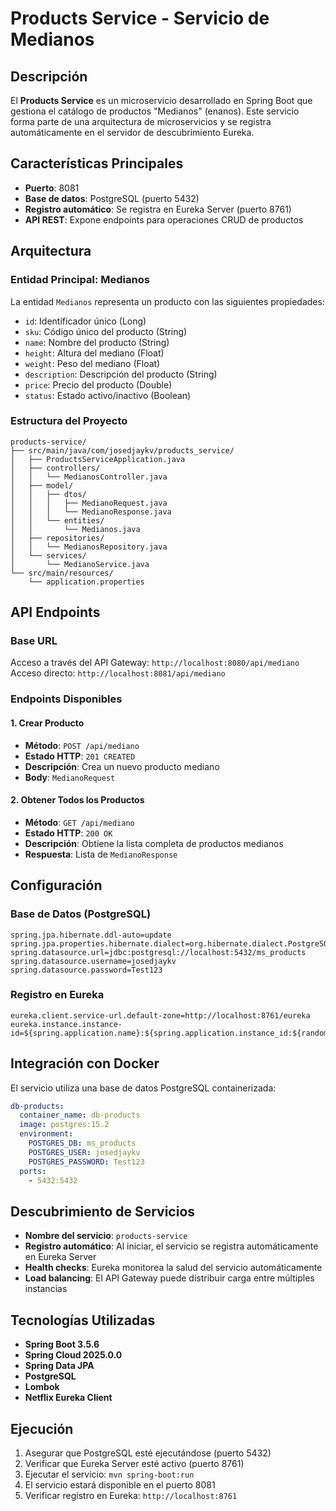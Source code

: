 # Products Service - Servicio de Medianos

## Descripción
El **Products Service** es un microservicio desarrollado en Spring Boot que gestiona el catálogo de productos "Medianos" (enanos). Este servicio forma parte de una arquitectura de microservicios y se registra automáticamente en el servidor de descubrimiento Eureka.

## Características Principales
- **Puerto**: 8081
- **Base de datos**: PostgreSQL (puerto 5432)
- **Registro automático**: Se registra en Eureka Server (puerto 8761)
- **API REST**: Expone endpoints para operaciones CRUD de productos

## Arquitectura

### Entidad Principal: Medianos
La entidad `Medianos` representa un producto con las siguientes propiedades:
- `id`: Identificador único (Long)
- `sku`: Código único del producto (String)
- `name`: Nombre del producto (String)  
- `height`: Altura del mediano (Float)
- `weight`: Peso del mediano (Float)
- `description`: Descripción del producto (String)
- `price`: Precio del producto (Double)
- `status`: Estado activo/inactivo (Boolean)

### Estructura del Proyecto
```
products-service/
├── src/main/java/com/josedjaykv/products_service/
│   ├── ProductsServiceApplication.java
│   ├── controllers/
│   │   └── MedianosController.java
│   ├── model/
│   │   ├── dtos/
│   │   │   ├── MedianoRequest.java
│   │   │   └── MedianoResponse.java
│   │   └── entities/
│   │       └── Medianos.java
│   ├── repositories/
│   │   └── MedianosRepository.java
│   └── services/
│       └── MedianoService.java
└── src/main/resources/
    └── application.properties
```

## API Endpoints

### Base URL
Acceso a través del API Gateway: `http://localhost:8080/api/mediano`  
Acceso directo: `http://localhost:8081/api/mediano`

### Endpoints Disponibles

#### 1. Crear Producto
- **Método**: `POST /api/mediano`
- **Estado HTTP**: `201 CREATED`
- **Descripción**: Crea un nuevo producto mediano
- **Body**: `MedianoRequest`

#### 2. Obtener Todos los Productos
- **Método**: `GET /api/mediano`  
- **Estado HTTP**: `200 OK`
- **Descripción**: Obtiene la lista completa de productos medianos
- **Respuesta**: Lista de `MedianoResponse`

## Configuración

### Base de Datos (PostgreSQL)
```properties
spring.jpa.hibernate.ddl-auto=update
spring.jpa.properties.hibernate.dialect=org.hibernate.dialect.PostgreSQLDialect
spring.datasource.url=jdbc:postgresql://localhost:5432/ms_products
spring.datasource.username=josedjaykv
spring.datasource.password=Test123
```

### Registro en Eureka
```properties
eureka.client.service-url.default-zone=http://localhost:8761/eureka
eureka.instance.instance-id=${spring.application.name}:${spring.application.instance_id:${random.value}}
```

## Integración con Docker
El servicio utiliza una base de datos PostgreSQL containerizada:
```yaml
db-products:
  container_name: db-products
  image: postgres:15.2
  environment:
    POSTGRES_DB: ms_products
    POSTGRES_USER: josedjaykv
    POSTGRES_PASSWORD: Test123
  ports:
    - 5432:5432
```

## Descubrimiento de Servicios
- **Nombre del servicio**: `products-service`
- **Registro automático**: Al iniciar, el servicio se registra automáticamente en Eureka Server
- **Health checks**: Eureka monitorea la salud del servicio automáticamente
- **Load balancing**: El API Gateway puede distribuir carga entre múltiples instancias

## Tecnologías Utilizadas
- **Spring Boot 3.5.6**
- **Spring Cloud 2025.0.0**  
- **Spring Data JPA**
- **PostgreSQL**
- **Lombok**
- **Netflix Eureka Client**

## Ejecución
1. Asegurar que PostgreSQL esté ejecutándose (puerto 5432)
2. Verificar que Eureka Server esté activo (puerto 8761)
3. Ejecutar el servicio: `mvn spring-boot:run`
4. El servicio estará disponible en el puerto 8081
5. Verificar registro en Eureka: `http://localhost:8761`